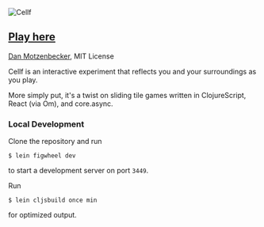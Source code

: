 ![Cellf](https://oxism.com/cellf/img/cellf.svg)
## [Play here](https://oxism.com/cellf)
[Dan Motzenbecker](https://oxism.com), MIT License

Cellf is an interactive experiment that reflects you and your surroundings as you play.

More simply put, it's a twist on sliding tile games written in ClojureScript,
React (via Om), and core.async.


### Local Development

Clone the repository and run
```
$ lein figwheel dev
```
to start a development server on port `3449`.


Run
```
$ lein cljsbuild once min
```
for optimized output.

